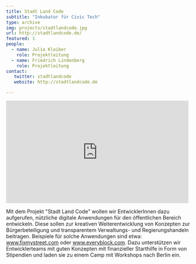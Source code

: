```yaml
---
title: Stadt Land Code
subtitle: "Inkubator für Civic Tech"
type: archive
img: projects/stadtlandcode.jpg
url: http://stadtlandcode.de/
featured: 1
people:
  - name: Julia Kloiber
    role: Projektleitung
  - name: Friedrich Lindenberg
    role: Projektleitung
contact:
   twitter: stadtlandcode
   website: http://stadtlandcode.de

---
```


<div class="videoWrapper"><iframe src="https://player.vimeo.com/video/50284383" width="500" height="281" frameborder="0" webkitallowfullscreen mozallowfullscreen allowfullscreen></iframe></div>

Mit dem Projekt "Stadt Land Code" wollen wir EntwicklerInnen dazu aufgerufen, nützliche digitale Anwendungen für den öffentlichen Bereich entwickeln. Diese sollen zur kreativen Weiterentwicklung von Konzepten zur Bürgerbeteiligung und transparentem Verwaltungs- und Regierungshandeln beitragen. Beispiele für solche Anwendungen sind etwa: www.fixmystreet.com oder www.everyblock.com. Dazu unterstützen wir Entwicklerteams mit guten Konzepten mit finanzieller Starthilfe in Form von Stipendien und laden sie zu einem Camp mit Workshops nach Berlin ein.
